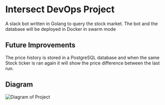 # Intersect DevOps Project

A slack bot written in Golang to query the stock market. The bot and the database will be deployed in Docker in swarm mode

## Future Improvements
The price history is stored in a PostgreSQL database and when the same Stock ticker is ran again it will show the price difference between
the last run.

## Diagram
![Diagram of Project](https://github.com/frankielearns/intersectproject/blob/feature/intersect-devops-project-v1/images/Intersect%20Devops%20Project.jpeg)
